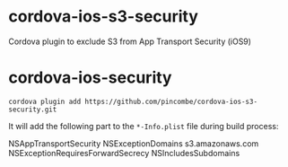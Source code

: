 # cordova-ios-s3-security
Cordova plugin to exclude S3 from App Transport Security (iOS9)


# cordova-ios-security
`cordova plugin add https://github.com/pincombe/cordova-ios-s3-security.git`

It will add the following part to the `*-Info.plist` file during build process:

 <key>NSAppTransportSecurity</key> 
 <dict> 
   <key>NSExceptionDomains</key> 
   <dict> 
     <key>s3.amazonaws.com</key> 
     <dict> 
       <key>NSExceptionRequiresForwardSecrecy</key> 
         <false/> 
       <key>NSIncludesSubdomains</key> 
         <true/> 
     </dict> 
   </dict> 
 </dict>

